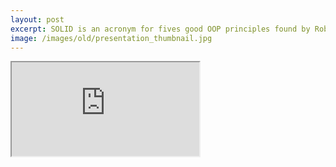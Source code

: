 ```yaml
---
layout: post
excerpt: SOLID is an acronym for fives good OOP principles found by Robert C. Martin. Read on to know more
image: /images/old/presentation_thumbnail.jpg
---
```

<div class="embed-container">
    <div class="embed large">
    <iframe src="http://slides.catchy.io/Write-Rock-SOLID-Code.html"></iframe>
    </div>
</div>
